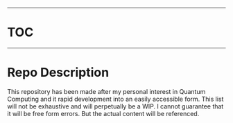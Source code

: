 <!---
Fri 01 Jul 2022 01:44:28 PM UTC
Portfolio Website - m0ham3d.com
--->

----
# TOC


----
# Repo Description
This repository has been made after my personal interest in Quantum Computing and it rapid development into an easily accessible form. This list will not be exhaustive and will perpetually be a WIP. I cannot guarantee that it will be free form errors. But the actual content will be referenced.
